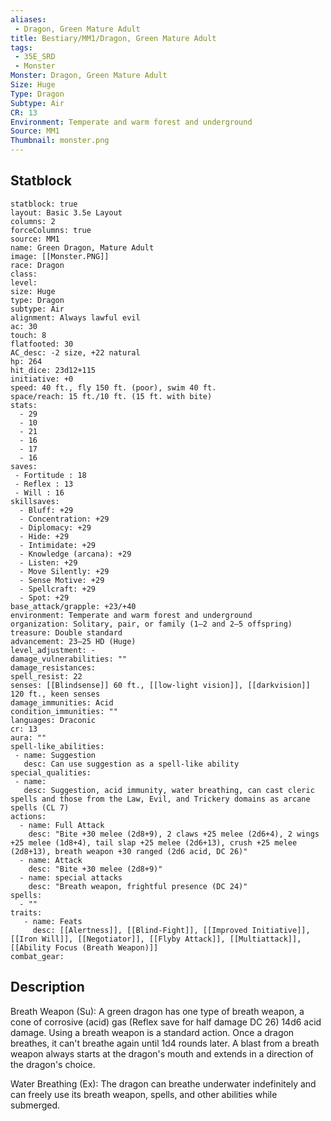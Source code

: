 ```yaml
---
aliases:
 - Dragon, Green Mature Adult
title: Bestiary/MM1/Dragon, Green Mature Adult
tags:
 - 35E_SRD
 - Monster
Monster: Dragon, Green Mature Adult
Size: Huge
Type: Dragon
Subtype: Air
CR: 13
Environment: Temperate and warm forest and underground
Source: MM1
Thumbnail: monster.png
---
```


## Statblock

```statblock
statblock: true
layout: Basic 3.5e Layout
columns: 2
forceColumns: true
source: MM1 
name: Green Dragon, Mature Adult
image: [[Monster.PNG]]
race: Dragon
class: 
level: 
size: Huge
type: Dragon
subtype: Air
alignment: Always lawful evil
ac: 30
touch: 8
flatfooted: 30
AC_desc: -2 size, +22 natural
hp: 264
hit_dice: 23d12+115
initiative: +0
speed: 40 ft., fly 150 ft. (poor), swim 40 ft.
space/reach: 15 ft./10 ft. (15 ft. with bite)
stats:
  - 29
  - 10
  - 21
  - 16
  - 17
  - 16
saves:
 - Fortitude : 18
 - Reflex : 13
 - Will : 16
skillsaves:
  - Bluff: +29
  - Concentration: +29
  - Diplomacy: +29
  - Hide: +29
  - Intimidate: +29
  - Knowledge (arcana): +29
  - Listen: +29
  - Move Silently: +29
  - Sense Motive: +29
  - Spellcraft: +29
  - Spot: +29
base_attack/grapple: +23/+40
environment: Temperate and warm forest and underground
organization: Solitary, pair, or family (1–2 and 2–5 offspring)
treasure: Double standard
advancement: 23–25 HD (Huge)
level_adjustment: -
damage_vulnerabilities: ""
damage_resistances: 
spell_resist: 22
senses: [[Blindsense]] 60 ft., [[low-light vision]], [[darkvision]] 120 ft., keen senses
damage_immunities: Acid
condition_immunities: ""
languages: Draconic
cr: 13
aura: ""
spell-like_abilities:
 - name: Suggestion
   desc: Can use suggestion as a spell-like ability
special_qualities:
 - name: 
   desc: Suggestion, acid immunity, water breathing, can cast cleric spells and those from the Law, Evil, and Trickery domains as arcane spells (CL 7)
actions:
  - name: Full Attack
    desc: "Bite +30 melee (2d8+9), 2 claws +25 melee (2d6+4), 2 wings +25 melee (1d8+4), tail slap +25 melee (2d6+13), crush +25 melee (2d8+13), breath weapon +30 ranged (2d6 acid, DC 26)"
  - name: Attack
    desc: "Bite +30 melee (2d8+9)"
  - name: special attacks
    desc: "Breath weapon, frightful presence (DC 24)"
spells:
  - ""
traits:
   - name: Feats
     desc: [[Alertness]], [[Blind-Fight]], [[Improved Initiative]], [[Iron Will]], [[Negotiator]], [[Flyby Attack]], [[Multiattack]], [[Ability Focus (Breath Weapon)]]
combat_gear:  
```

## Description






Breath Weapon (Su): A green dragon has one type of breath weapon, a cone of corrosive (acid) gas (Reflex save for half damage DC 26) 14d6 acid damage. Using a breath weapon is a standard action. Once a dragon breathes, it can't breathe again until 1d4 rounds later. A blast from a breath weapon always starts at the dragon's mouth and extends in a direction of the dragon's choice.

Water Breathing (Ex): The dragon can breathe underwater indefinitely and can freely use its breath weapon, spells, and other abilities while submerged.